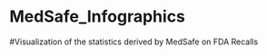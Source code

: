 MedSafe_Infographics
====================

#Visualization of the statistics derived by MedSafe on FDA Recalls
